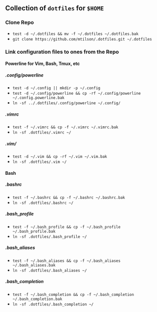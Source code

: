 ## Collection of `dotfiles` for `$HOME`

### Clone Repo

* `test -d ~/.dotfiles && mv -f ~/.dotfiles ~/.dotfiles.bak`
* `git clone https://github.com/mtilson/.dotfiles.git ~/.dotfiles`

### Link configuration files to ones from the Repo 

#### Powerline for Vim, Bash, Tmux, etc

##### .config/powerline
* `test -d ~/.config || mkdir -p ~/.config`
* `test -d ~/.config/powerline && cp -rf ~/.config/powerline ~/.config.powerline.bak`
* `ln -sf ../.dotfiles/.config/powerline ~/.config/`

##### .vimrc
* `test -f ~/.vimrc && cp -f ~/.vimrc ~/.vimrc.bak`
* `ln -sf .dotfiles/.vimrc ~/`

##### .vim/
* `test -d ~/.vim && cp -rf ~/.vim ~/.vim.bak`
* `ln -sf .dotfiles/.vim ~/`

#### Bash

##### .bashrc
* `test -f ~/.bashrc && cp -f ~/.bashrc ~/.bashrc.bak`
* `ln -sf .dotfiles/.bashrc ~/`

##### .bash_profile
* `test -f ~/.bash_profile && cp -f ~/.bash_profile ~/.bash_profile.bak`
* `ln -sf .dotfiles/.bash_profile ~/`

##### .bash_aliases
* `test -f ~/.bash_aliases && cp -f ~/.bash_aliases ~/.bash_aliases.bak`
* `ln -sf .dotfiles/.bash_aliases ~/`

##### .bash_completion
* `test -f ~/.bash_completion && cp -f ~/.bash_completion ~/.bash_completion.bak`
* `ln -sf .dotfiles/.bash_completion ~/`
